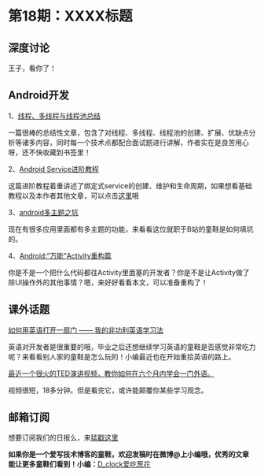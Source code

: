 # 第18期：XXXX标题

## 深度讨论

[]()

王子，看你了！

## Android开发

1、[线程、多线程与线程池总结](https://mp.weixin.qq.com/s?__biz=MzA4MjA0MTc4NQ==&mid=2651573556&idx=3&sn=8a5b6f73383466832c4906129efb228d&scene=0&pass_ticket=gwGOln2f3k0oMaHQA29SuUjL1%2F%2BW2u8Ag8KCQCGaLh64RDLI14FFplfIazCdspQ2#rd)

一篇很棒的总结性文章，包含了对线程、多线程、线程池的创建、扩展、优缺点分析等诸多内容，同时每一个技术点都配合面试题进行讲解，作者实在是良苦用心呀，还不快收藏到书签里！

2、[Android Service进阶教程](http://blog.csdn.net/vanpersie_9987/article/details/51398817)

这篇进阶教程着重讲述了绑定式service的创建、维护和生命周期，如果想看基础教程以及本作者其他文章，可以点击[这里](http://blog.csdn.net/vanpersie_9987)哦

3、[android多主题之坑](http://www.xyczero.com/blog/article/29/)

现在有很多应用里面都有多主题的功能，来看看这位就职于B站的童鞋是如何填坑的。

4、[Android:“万能”Activity重构篇](http://www.jianshu.com/p/559f85a42f23#)

你是不是一个把什么代码都往Activity里面塞的开发者？你是不是让Activity做了除UI操作外的其他事情？嗯，来好好看看本文，可以准备重构了！

## 课外话题

[如何用英语打开一扇门 —— 我的非功利英语学习法](http://www.jianshu.com/p/0724c80bef3f#)

英语对开发者是很重要的哦，毕业之后还想继续学习英语的童鞋是否感觉非常吃力呢？来看看别人家的童鞋是怎么玩的！小编最近也在开始重拾英语的路上。

[最近一个很火的TED演讲视频，教你如何在六个月内学会一门外语。](http://www.miaopai.com/show/OpNjBnrX2jRRiCa-SrY5aQ__.htm)

视频很短，18多分钟。但是看完它，或许能颠覆你某些学习观念。

## 邮箱订阅

想要订阅我们的日报么，来[猛戳这里](http://list.qq.com/cgi-bin/qf_invite?id=d469993d2c888e971c0fbb2309c4d84256968386b126b967)

**如果你是一个爱写技术博客的童鞋，欢迎发稿时在微博@上小编哦，优秀的文章能让更多童鞋们看到！小编：**[D_clock爱吃葱花](http://weibo.com/2480694892/profile?rightmod=1&wvr=6&mod=personinfo&is_all=1)
